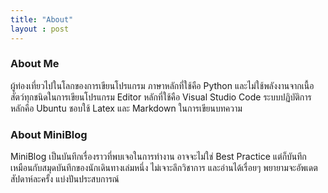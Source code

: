 ```yaml
---
title: "About"
layout : post
---
```


### About Me

ผู้ท่องเที่ยวไปในโลกของการเขียนโปรแกรม ภาษาหลักที่ใช้คือ Python และไม่ใช้พลังงานจากเนื้อสัตว์ทุกชนิดในการเขียนโปรแกรม Editor หลักที่ใช้คือ Visual Studio Code ระบบปฏิบัติการหลักคือ Ubuntu ชอบใช้ Latex และ Markdown ในการเขียนบทความ

### About MiniBlog

MiniBlog เป็นบันทึกเรื่องราวที่พบเจอในการทำงาน อาจจะไม่ใช่ Best Practice แต่ก็บันทึกเหมือนกับสมุดบันทึกของนักเดินทางเล่มหนึ่ง ไม่เจาะลึกวิชาการ และอ่านได้เรื่อยๆ พยายามจะอัพเดตสัปดาห์ละครั้ง แบ่งปันประสบการณ์